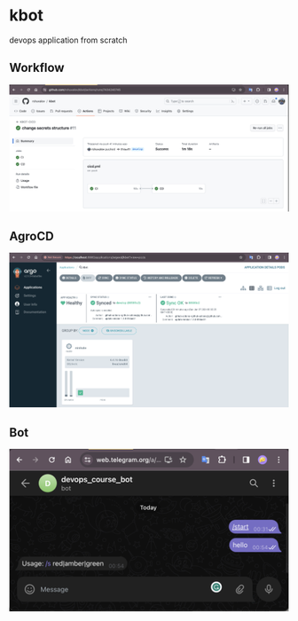 # kbot
devops application from scratch

## Workflow
![workflow.png](./assets/workflow.png)

## AgroCD
![argocd.png](./assets/argocd.png)

## Bot
![bot.png](./assets/bot.png)
